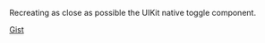 Recreating as close as possible the UIKit native toggle component.

[Gist](https://gist.github.com/crisrojas/3b8c614bfa3099126fdad0a504ff3282)